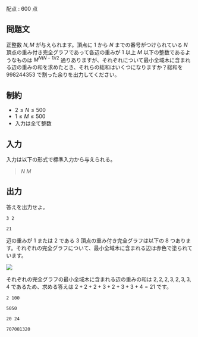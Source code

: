 配点 : $600$ 点

## 問題文

正整数 $N,M$ が与えられます。頂点に $1$ から $N$ までの番号がつけられている $N$ 頂点の重み付き完全グラフであって各辺の重みが $1$ 以上 $M$ 以下の整数であるようなものは $M^{N(N-1)/2}$ 通りありますが、それぞれについて最小全域木に含まれる辺の重みの和を求めたとき、それらの総和はいくつになりますか？総和を $998244353$ で割った余りを出力してください。

## 制約

- $2\leq N\leq 500$
- $1\leq M\leq 500$
- 入力は全て整数

## 入力

入力は以下の形式で標準入力から与えられる。

> $N$ $M$

## 出力

答えを出力せよ。

```input1
3 2
```

```output1
21
```

辺の重みが $1$ または $2$ である $3$ 頂点の重み付き完全グラフは以下の $8$ つあります。それぞれの完全グラフについて、最小全域木に含まれる辺は赤色で塗られています。

![](https://img.atcoder.jp/abc386/f22490c7e125872d186e7dbb13165ebc.png)

それぞれの完全グラフの最小全域木に含まれる辺の重みの和は $2,2,2,3,2,3,3,4$ であるため、求める答えは $2+2+2+3+2+3+3+4=21$ です。

```input2
2 100
```

```output2
5050
```

```input3
20 24
```

```output3
707081320
```